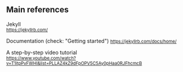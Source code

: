 ## Main references

Jekyll  
<small>https://jekyllrb.com/</small>

Documentation (check: "Getting started")
<small>https://jekyllrb.com/docs/home/</small>

A step-by-step video tutorial  
<small>https://www.youtube.com/watch?v=T1itpPvFWHI&list=PLLAZ4kZ9dFpOPV5C5Ay0pHaa0RJFhcmcB</small>
